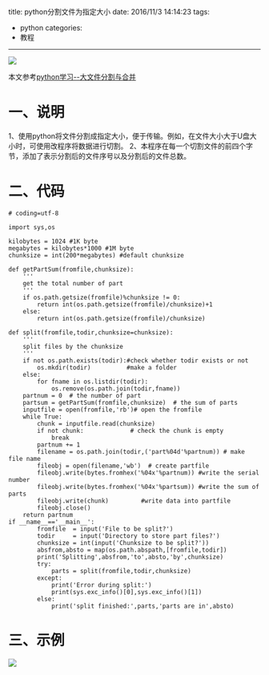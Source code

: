 title: python分割文件为指定大小
date: 2016/11/3 14:14:23
tags:
- python
categories:
- 教程
---

![](http://od68ytlrn.bkt.clouddn.com/Python%20split.png)

本文参考[python学习--大文件分割与合并](http://www.cnblogs.com/shenghl/p/3946656.html)
# 一、说明
1、使用python将文件分割成指定大小，便于传输。例如，在文件大小大于U盘大小时，可使用改程序将数据进行切割。
2、本程序在每一个切割文件的前四个字节，添加了表示分割后的文件序号以及分割后的文件总数。

<!-- more -->

# 二、代码
```
# coding=utf-8

import sys,os

kilobytes = 1024 #1K byte
megabytes = kilobytes*1000 #1M byte
chunksize = int(200*megabytes) #default chunksize

def getPartSum(fromfile,chunksize):
	'''
	get the total number of part
	'''
    if os.path.getsize(fromfile)%chunksize != 0:
        return int(os.path.getsize(fromfile)/chunksize)+1
    else:
        return int(os.path.getsize(fromfile)/chunksize)

def split(fromfile,todir,chunksize=chunksize):
	'''
	split files by the chunksize
	'''
    if not os.path.exists(todir):#check whether todir exists or not
        os.mkdir(todir)          #make a folder
    else:
        for fname in os.listdir(todir):
            os.remove(os.path.join(todir,fname))
    partnum = 0  # the number of part
    partsum = getPartSum(fromfile,chunksize)  # the sum of parts
    inputfile = open(fromfile,'rb')# open the fromfile
    while True:
        chunk = inputfile.read(chunksize)
        if not chunk:             # check the chunk is empty
            break
        partnum += 1
        filename = os.path.join(todir,('part%04d'%partnum)) # make file name
        fileobj = open(filename,'wb')  # create partfile
        fileobj.write(bytes.fromhex('%04x'%partnum)) #write the serial number
        fileobj.write(bytes.fromhex('%04x'%partsum)) #write the sum of parts
        fileobj.write(chunk)         #write data into partfile
        fileobj.close()
    return partnum
if __name__=='__main__':
        fromfile  = input('File to be split?')
        todir     = input('Directory to store part files?')
        chunksize = int(input('Chunksize to be split?'))
        absfrom,absto = map(os.path.abspath,[fromfile,todir])
        print('Splitting',absfrom,'to',absto,'by',chunksize)
        try:
            parts = split(fromfile,todir,chunksize)
        except:
            print('Error during split:')
            print(sys.exc_info()[0],sys.exc_info()[1])
        else:
            print('split finished:',parts,'parts are in',absto)
```

# 三、示例
![](http://od68ytlrn.bkt.clouddn.com/python%20split%20demo.png)
